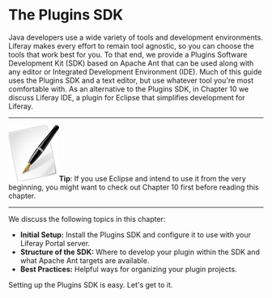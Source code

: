 # The Plugins SDK

Java developers use a wide variety of tools and development environments.
Liferay makes every effort to remain tool agnostic, so you can choose the tools
that work best for you. To that end, we provide a Plugins Software Development
Kit (SDK) based on Apache Ant that can be used along with any editor or
Integrated Development Environment (IDE). Much of this guide uses the Plugins
SDK and a text editor, but use whatever tool you're most comfortable with. As an
alternative to the Plugins SDK, in Chapter 10 we discuss Liferay IDE, a plugin
for Eclipse that simplifies development for Liferay. 

---

 ![tip](../../images/tip-pen-paper.png)**Tip**: If you use Eclipse and intend to
 use it from the very beginning, you might want to check out Chapter 10 first
 before reading this chapter.

---

We discuss the following topics in this chapter: 

- **Initial Setup:** Install the Plugins SDK and configure it to use with your
  Liferay Portal server. 
- **Structure of the SDK:** Where to develop your plugin within the SDK and what
  Apache Ant targets are available. 
- **Best Practices:** Helpful ways for organizing your plugin projects. 

Setting up the Plugins SDK is easy. Let's get to it. 

